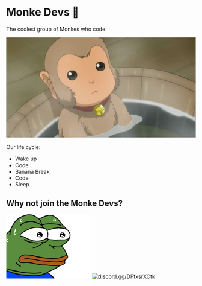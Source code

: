 # Monke Devs 🙈

The coolest group of Monkes who code.

![Monke Devs](https://raw.githubusercontent.com/Monke-Devs/.github/main/profile/monke-banner.jpeg)

Our life cycle:

- Wake up
- Code
- Banana Break
- Code
- Sleep

## Why not join the Monke Devs?
<p>
  <a href="https://discord.gg/DFfxsrXCtk" width="100%">
    <img alt="Froggy" height="170px" src="https://raw.githubusercontent.com/Monke-Devs/.github/main/profile/pepe.png">
    <img alt="discord.gg/DFfxsrXCtk" src="">
  </a>
</p>
